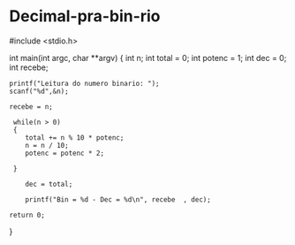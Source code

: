 # Decimal-pra-bin-rio

#include <stdio.h>

int main(int argc, char **argv)
{
    int n;
    int total  = 0;
    int potenc = 1;
    int dec = 0;
    int recebe;

    printf("Leitura do numero binario: ");
    scanf("%d",&n);

    recebe = n;

     while(n > 0)
     {
        total += n % 10 * potenc;
        n = n / 10;
        potenc = potenc * 2;

     }

        dec = total;

        printf("Bin = %d - Dec = %d\n", recebe  , dec);

    return 0;
}


